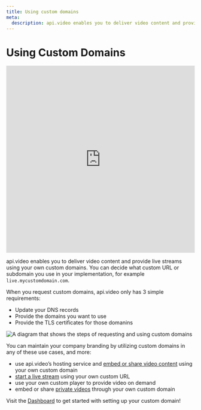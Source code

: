 ```yaml
---
title: Using custom domains
meta: 
  description: api.video enables you to deliver video content and provide live streams using your own custom domains. This guide explains how you can utilize the feature.
---
```


# Using Custom Domains

<iframe src="https://embed.api.video/vod/vi7dnViyFRqlu3NYER5NowAT#hide-title" type="text/html" width="100%" height="500" frameborder="0" scrolling="no" allowfullscreen="true"></iframe>

api.video enables you to deliver video content and provide live streams using your own custom domains. You can decide what custom URL or subdomain you use in your implementation, for example `live.mycustomdomain.com`. 

When you request custom domains, api.video only has 3 simple requirements:

- Update your DNS records
- Provide the domains you want to use
- Provide the TLS certificates for those domanins

<Image src="/_assets/delivery-analytics/custom-domains/custom-domains-light.svg" src_dark="/_assets/delivery-analytics/custom-domains/custom-domains-dark.svg" alt="A diagram that shows the steps of requesting and using custom domains" />

You can maintain your company branding by utilizing custom domains in any of these use cases, and more:

- use api.video’s hosting service and [embed or share video content](/vod/get-started-in-5-minutes) using your own custom domain
- [start a live stream](/live-streaming/create-a-live-stream) using your own custom URL
- use your own custom player to provide video on demand
- embed or share [private videos](/delivery/video-privacy-access-management.md) through your own custom domain

Visit the [Dashboard](https://dashboard.api.video/project-settings/domains) to get started with setting up your custom domain!